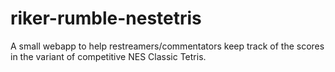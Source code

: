 # riker-rumble-nestetris
A small webapp to help restreamers/commentators keep track of the scores in the variant of competitive NES Classic Tetris.
